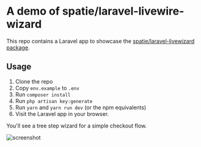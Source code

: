 # A demo of spatie/laravel-livewire-wizard

This repo contains a Laravel app to showcase the [spatie/laravel-livewizard package](https://spatie.be/docs/laravel-livewire-wizard).

## Usage

1. Clone the repo
2. Copy `env.example` to `.env`
3. Run `composer install`
4. Run `php artisan key:generate`
5. Run `yarn` and `yarn run dev` (or the npm equivalents)
6. Visit the Laravel app in your browser.

You'll see a tree step wizard for a simple checkout flow.

![screenshot](https://github.com/spatie/laravel-livewire-wizard-demo-app/blob/main/docs/screenshot.png?raw=true)

